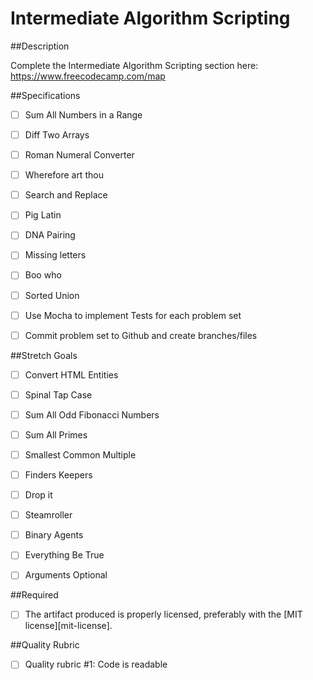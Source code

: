 # Intermediate Algorithm Scripting



##Description



Complete the Intermediate Algorithm Scripting section here:
https://www.freecodecamp.com/map



##Specifications

- [ ] Sum All Numbers in a Range 
- [ ] Diff Two Arrays 
- [ ] Roman Numeral Converter 
- [ ] Wherefore art thou
- [ ] Search and Replace
- [ ] Pig Latin
- [ ] DNA Pairing
- [ ] Missing letters 
- [ ] Boo who 
- [ ] Sorted Union
- [ ] Use Mocha to implement Tests for each problem set
- [ ] Commit problem set to Github and create branches/files



##Stretch Goals

- [ ] Convert HTML Entities 
- [ ] Spinal Tap Case
- [ ] Sum All Odd Fibonacci Numbers
- [ ] Sum All Primes
- [ ] Smallest Common Multiple
- [ ] Finders Keepers
- [ ] Drop it
- [ ] Steamroller
- [ ] Binary Agents
- [ ] Everything Be True
- [ ] Arguments Optional



##Required

- [ ] The artifact produced is properly licensed, preferably with the [MIT license][mit-license].



##Quality Rubric

- [ ] Quality rubric #1: Code is readable
